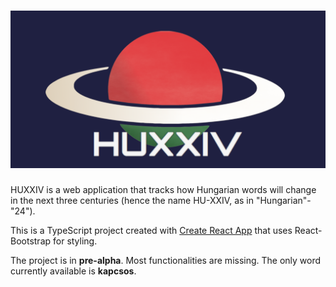 # ![alt text](/src/assets/huxxivwithtext.png)

HUXXIV is a web application that tracks how Hungarian words will change in the next three centuries (hence the name HU-XXIV, as in "Hungarian"-"24").

This is a TypeScript project created with [Create React App](https://github.com/facebook/create-react-app) that uses React-Bootstrap for styling.

The project is in **pre-alpha**. Most functionalities are missing. The only word currently available is **kapcsos**.
